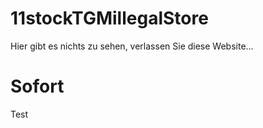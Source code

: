 # 11stockTGMillegalStore
Hier gibt es nichts zu sehen, verlassen Sie diese Website...
# Sofort
Test
